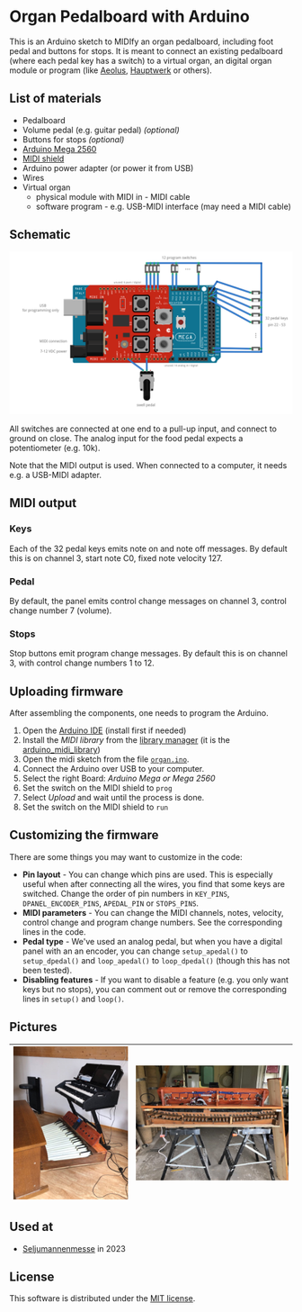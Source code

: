 # Organ Pedalboard with Arduino

This is an Arduino sketch to MIDIfy an organ pedalboard, including foot pedal
and buttons for stops. It is meant to connect an existing pedalboard (where
each pedal key has a switch) to a virtual organ, an digital organ module or
program (like [Aeolus](https://kokkinizita.linuxaudio.org/linuxaudio/aeolus/),
[Hauptwerk](https://hauptwerk.com/) or others).

## List of materials

* Pedalboard
* Volume pedal (e.g. guitar pedal) _(optional)_
* Buttons for stops _(optional)_
* [Arduino Mega 2560](https://docs.arduino.cc/hardware/mega-2560)
* [MIDI shield](https://www.sparkfun.com/products/12898)
* Arduino power adapter (or power it from USB)
* Wires
* Virtual organ
  - physical module with MIDI in - MIDI cable
  - software program - e.g. USB-MIDI interface (may need a MIDI cable)

## Schematic

![connections](pictures/connections.png)

All switches are connected at one end to a pull-up input, and connect to ground
on close. The analog input for the food pedal expects a potentiometer (e.g. 10k).

Note that the MIDI output is used. When connected to a computer, it needs e.g. a
USB-MIDI adapter.

## MIDI output

### Keys

Each of the 32 pedal keys emits note on and note off messages. By default this is
on channel 3, start note C0, fixed note velocity 127.

### Pedal

By default, the panel emits control change messages on channel 3, control change
number 7 (volume).

### Stops

Stop buttons emit program change messages. By default this is on channel 3, with
control change numbers 1 to 12.

## Uploading firmware

After assembling the components, one needs to program the Arduino.

1. Open the [Arduino IDE](https://www.arduino.cc/en/software/) (install first if needed)
2. Install the _MIDI library_ from the [library manager](https://docs.arduino.cc/learn/starting-guide/software-libraries) (it is the [arduino_midi_library](https://github.com/FortySevenEffects/arduino_midi_library))
3. Open the midi sketch from the file [`organ.ino`](./organ.ino).
4. Connect the Arduino over USB to your computer.
5. Select the right Board: _Arduino Mega or Mega 2560_
6. Set the switch on the MIDI shield to `prog`
7. Select _Upload_ and wait until the process is done.
8. Set the switch on the MIDI shield to `run`

## Customizing the firmware

There are some things you may want to customize in the code:

* **Pin layout** - You can change which pins are used. This is especially useful when
  after connecting all the wires, you find that some keys are switched. Change the order
  of pin numbers in `KEY_PINS`, `DPANEL_ENCODER_PINS`, `APEDAL_PIN` or `STOPS_PINS`.
* **MIDI parameters** - You can change the MIDI channels, notes, velocity, control change
  and program change numbers. See the corresponding lines in the code.
* **Pedal type** - We've used an analog pedal, but when you have a digital panel with an
  an encoder, you can change `setup_apedal()` to `setup_dpedal()` and `loop_apedal()` to
  `loop_dpedal()` (though this has not been tested).
* **Disabling features** - If you want to disable a feature (e.g. you only want keys but no
  stops), you can comment out or remove the corresponding lines in `setup()` and `loop()`.

## Pictures

| ![](pictures/organ-set.jpg) | ![](pictures/pedalboard-back-open.jpg) |
| --- | --- |

## Used at

* [Seljumannenmesse](https://no.wikipedia.org/wiki/Seljumannamesse) in 2023

## License

This software is distributed under the [MIT license](LICENSE).

